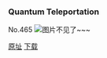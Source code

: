 ### Quantum Teleportation
No.465
![图片不见了~~~](https://imgs.xkcd.com/comics/quantum_teleportation.png)

[原址](https://xkcd.com//465) [下载](https://imgs.xkcd.com/comics/quantum_teleportation.png)

